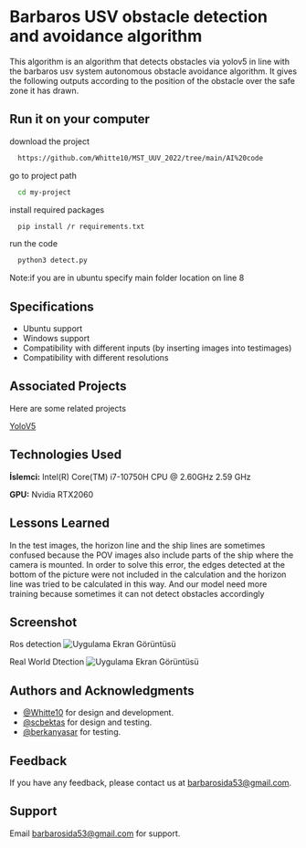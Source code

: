 
# Barbaros USV obstacle detection and avoidance algorithm

This algorithm is an algorithm that detects obstacles via yolov5 in line with the barbaros usv system autonomous obstacle avoidance algorithm. It gives the following outputs according to the position of the obstacle over the safe zone it has drawn.

## Run it on your computer

download the project

```bash
  https://github.com/Whitte10/MST_UUV_2022/tree/main/AI%20code
```

go to project path

```bash
  cd my-project
```

install required packages

```bash
  pip install /r requirements.txt
```

run the code

```bash
  python3 detect.py 
```
Note:if you are in ubuntu specify main folder location on line 8
  
## Specifications

- Ubuntu support
- Windows support
- Compatibility with different inputs (by inserting images into testimages)
- Compatibility with different resolutions

  
## Associated Projects

Here are some related projects

[YoloV5](https://github.com/ultralytics)

  
## Technologies Used

**İslemci:** Intel(R) Core(TM) i7-10750H CPU @ 2.60GHz   2.59 GHz

**GPU:** Nvidia RTX2060

  
## Lessons Learned

In the test images, the horizon line and the ship lines are sometimes confused because the POV images also include parts of the ship where the camera is mounted. In order to solve this error, the edges detected at the bottom of the picture were not included in the calculation and the horizon line was tried to be calculated in this way.
And our model need more training because sometimes it can not detect obstacles accordingly
  
## Screenshot
Ros detection
![Uygulama Ekran Görüntüsü](https://user-images.githubusercontent.com/109946449/211011800-1ff9c623-3764-4527-bb50-fdb0241bd032.jpeg)


Real World Dtection
![Uygulama Ekran Görüntüsü](https://user-images.githubusercontent.com/85283487/211012392-0808f0b1-7fc8-497f-9e45-c8d30200532a.png)
  
## Authors and Acknowledgments

- [@Whitte10](https://www.github.com/Whitte10) for design and development.
- [@scbektas](https://www.github.com/scbektas) for design and testing.
- [@berkanyasar](https://www.github.com/berkanyasar) for testing.

  
## Feedback

If you have any feedback, please contact us at barbarosida53@gmail.com.
  
## Support

Email barbarosida53@gmail.com for support.

  